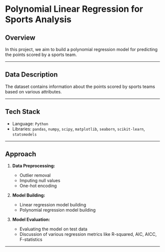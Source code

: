 # Polynomial Linear Regression for Sports Analysis

## Overview

In this project, we aim to build a polynomial regression model for predicting the points scored by a sports team.

---

## Data Description

The dataset contains information about the points scored by sports teams based on various attributes.

---

## Tech Stack

- Language: `Python`
- Libraries: `pandas`, `numpy`, `scipy`, `matplotlib`, `seaborn`, `scikit-learn`, `statsmodels`
  
---

## Approach

1. **Data Preprocessing:**
    - Outlier removal
    - Imputing null values
    - One-hot encoding

2. **Model Building:**
    - Linear regression model building
    - Polynomial regression model building

3. **Model Evaluation:**
    - Evaluating the model on test data
    - Discussion of various regression metrics like R-squared, AIC, AICC, F-statistics

---


